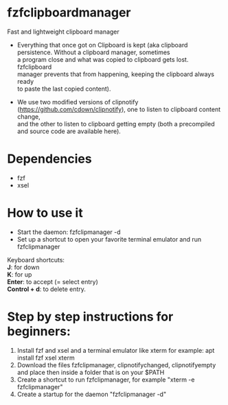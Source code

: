 # fzfclipboardmanager
Fast and lightweight clipboard manager

- Everything that once got on Clipboard is kept (aka clipboard persistence. Without a clipboard manager, sometimes     
                                                  a program close and what was copied to clipboard gets lost. fzfclipboard    
                                                  manager prevents that from happening, keeping the clipboard always ready     
                                                  to paste the last copied content).    
                                                  
- We use two modified versions of clipnotify (https://github.com/cdown/clipnotify), one to listen to clipboard content change,    
                                                  and the other to listen to clipboard getting empty (both a precompiled and 
                                                  source code are available here).

# Dependencies
- fzf 
- xsel

# How to use it    
- Start the daemon: fzfclipmanager -d     
- Set up a shortcut to open your favorite terminal emulator and run fzfclipmanager     

Keyboard shortcuts:    
<b>J</b>: for down     
<b>K</b>: for up    
<b>Enter</b>: to accept (= select entry)    
<b>Control + d</b>: to delete entry.    

# Step by step instructions for beginners:
1. Install fzf and xsel and a terminal emulator like xterm for example:
    apt install fzf xsel xterm
2. Download the files fzfclipmanager, clipnotifychanged, clipnotifyempty and place then 
    inside a folder that is on your $PATH
3. Create a shortcut to run fzfclipmanager, for example "xterm -e fzfclipmanager"
4. Create a startup for the daemon "fzfclipmanager -d"
